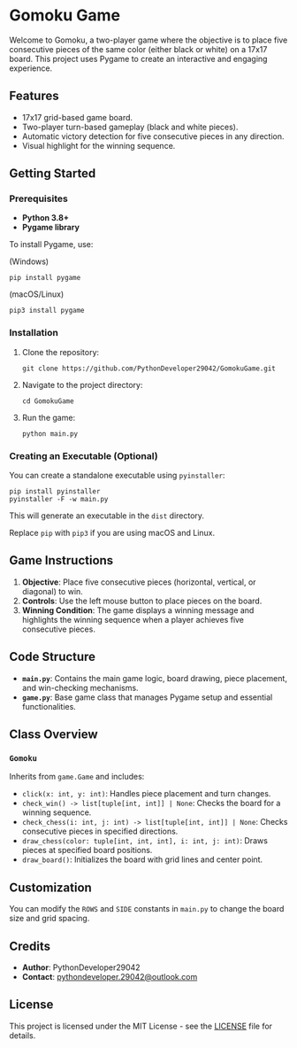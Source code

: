 # Gomoku Game

Welcome to Gomoku, a two-player game where the objective is to place five consecutive pieces of the same color (either black or white) on a 17x17 board. This project uses Pygame to create an interactive and engaging experience.

## Features
- 17x17 grid-based game board.
- Two-player turn-based gameplay (black and white pieces).
- Automatic victory detection for five consecutive pieces in any direction.
- Visual highlight for the winning sequence.

## Getting Started

### Prerequisites

- **Python 3.8+**
- **Pygame library**

To install Pygame, use:  

(Windows)
```
pip install pygame
```
(macOS/Linux)
```
pip3 install pygame
```

### Installation

1. Clone the repository:
   ```
   git clone https://github.com/PythonDeveloper29042/GomokuGame.git
   ```
2. Navigate to the project directory:
   ```
   cd GomokuGame
   ```
3. Run the game:
   ```
   python main.py
   ```

### Creating an Executable (Optional)
You can create a standalone executable using `pyinstaller`:

```
pip install pyinstaller
pyinstaller -F -w main.py
```

This will generate an executable in the `dist` directory.

Replace `pip` with `pip3` if you are using macOS and Linux.

## Game Instructions

1. **Objective**: Place five consecutive pieces (horizontal, vertical, or diagonal) to win.
2. **Controls**: Use the left mouse button to place pieces on the board.
3. **Winning Condition**: The game displays a winning message and highlights the winning sequence when a player achieves five consecutive pieces.

## Code Structure

- **`main.py`**: Contains the main game logic, board drawing, piece placement, and win-checking mechanisms.
- **`game.py`**: Base game class that manages Pygame setup and essential functionalities.

## Class Overview

### `Gomoku`
Inherits from `game.Game` and includes:
- `click(x: int, y: int)`: Handles piece placement and turn changes.
- `check_win() -> list[tuple[int, int]] | None`: Checks the board for a winning sequence.
- `check_chess(i: int, j: int) -> list[tuple[int, int]] | None`: Checks consecutive pieces in specified directions.
- `draw_chess(color: tuple[int, int, int], i: int, j: int)`: Draws pieces at specified board positions.
- `draw_board()`: Initializes the board with grid lines and center point.

## Customization

You can modify the `ROWS` and `SIDE` constants in `main.py` to change the board size and grid spacing.

## Credits

- **Author**: PythonDeveloper29042
- **Contact**: [pythondeveloper.29042@outlook.com](mailto:pythondeveloper.29042@outlook.com)

## License
This project is licensed under the MIT License - see the [LICENSE](./LICENSE) file for details.
